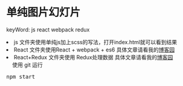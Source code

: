# 单纯图片幻灯片
keyWord: js react webpack redux
<br/>
<li>js 文件夹使用单纯js加上scss的写法，打开index.html就可以看到结果
  <br/>
<li>React 文件夹使用React + webpack + es6 具体文章请看我的<a href="http://www.cnblogs.com/QRL909109/p/5683193.html">博客园</a><br/>
<li>React+Redux 文件夹使用 Redux处理数据 具体文章请看我的<a href="http://www.cnblogs.com/QRL909109/p/5826895.html">博客园</a><br/>
&nbsp;&nbsp;&nbsp;&nbsp;使用 git 运行 <pre>npm start</pre>

